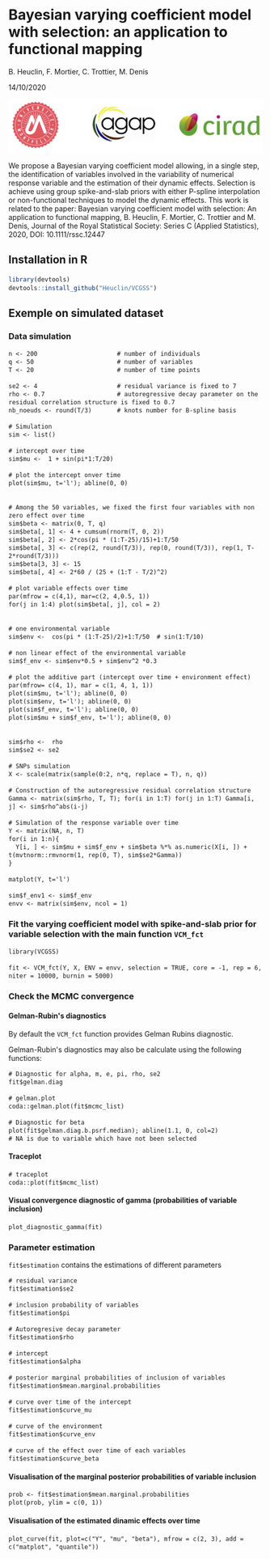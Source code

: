 

# Bayesian varying coefficient model with selection: an application to functional mapping

B. Heuclin, F. Mortier, C. Trottier, M. Denis

14/10/2020

![](logo.png)

We propose a Bayesian varying coefficient model  allowing, in a single step, the identification of variables involved in the variability of numerical response variable and the estimation of their dynamic effects. Selection is achieve using group spike-and-slab priors with either  P-spline interpolation  or  non-functional techniques to model the dynamic effects. This work is related to the paper: Bayesian varying coefficient model with selection: An application to functional mapping, B. Heuclin, F. Mortier, C. Trottier and M. Denis, Journal of the Royal Statistical Society: Series C (Applied Statistics), 2020,  DOI: 10.1111/rssc.12447



## Installation in R

``` r
library(devtools)
devtools::install_github("Heuclin/VCGSS")
```


## Exemple on simulated dataset

### Data simulation 
```{r}
n <- 200                      # number of individuals
q <- 50                       # number of variables
T <- 20                       # number of time points

se2 <- 4                      # residual variance is fixed to 7
rho <- 0.7                    # autoregressive decay parameter on the residual correlation structure is fixed to 0.7
nb_noeuds <- round(T/3)       # knots number for B-spline basis
 
# Simulation
sim <- list()

# intercept over time
sim$mu <-  1 + sin(pi*1:T/20) 

# plot the intercept onver time
plot(sim$mu, t='l'); abline(0, 0)


# Among the 50 variables, we fixed the first four variables with non zero effect over time
sim$beta <- matrix(0, T, q)
sim$beta[, 1] <- 4 + cumsum(rnorm(T, 0, 2))
sim$beta[, 2] <- 2*cos(pi * (1:T-25)/15)+1:T/50
sim$beta[, 3] <- c(rep(2, round(T/3)), rep(0, round(T/3)), rep(1, T-2*round(T/3)))
sim$beta[3, 3] <- 15
sim$beta[, 4] <- 2*60 / (25 + (1:T - T/2)^2)

# plot variable effects over time
par(mfrow = c(4,1), mar=c(2, 4,0.5, 1))
for(j in 1:4) plot(sim$beta[, j], col = 2)


# one environmental variable 
sim$env <-  cos(pi * (1:T-25)/2)+1:T/50  # sin(1:T/10)

# non linear effect of the environmental variable
sim$f_env <- sim$env*0.5 + sim$env^2 *0.3

# plot the additive part (intercept over time + environment effect)
par(mfrow= c(4, 1), mar = c(1, 4, 1, 1))
plot(sim$mu, t='l'); abline(0, 0)
plot(sim$env, t='l'); abline(0, 0)
plot(sim$f_env, t='l'); abline(0, 0)
plot(sim$mu + sim$f_env, t='l'); abline(0, 0)


sim$rho <-  rho
sim$se2 <- se2

# SNPs simulation
X <- scale(matrix(sample(0:2, n*q, replace = T), n, q))

# Construction of the autoregressive residual correlation structure
Gamma <- matrix(sim$rho, T, T); for(i in 1:T) for(j in 1:T) Gamma[i, j] <- sim$rho^abs(i-j) 

# Simulation of the response variable over time
Y <- matrix(NA, n, T)
for(i in 1:n){
  Y[i, ] <- sim$mu + sim$f_env + sim$beta %*% as.numeric(X[i, ]) + t(mvtnorm::rmvnorm(1, rep(0, T), sim$se2*Gamma))   
}

matplot(Y, t='l')

sim$f_env1 <- sim$f_env
envv <- matrix(sim$env, ncol = 1)
```


### Fit the varying coefficient model with spike-and-slab prior for variable selection with the main function `VCM_fct` 
```{r}
library(VCGSS)

fit <- VCM_fct(Y, X, ENV = envv, selection = TRUE, core = -1, rep = 6, niter = 10000, burnin = 5000)
```

### Check the MCMC convergence

#### Gelman-Rubin's diagnostics 

By default the `VCM_fct` function provides Gelman Rubins diagnostic.

Gelman-Rubin's diagnostics may also be calculate using the following functions:

```{r}
# Diagnostic for alpha, m, e, pi, rho, se2
fit$gelman.diag

# gelman.plot
coda::gelman.plot(fit$mcmc_list)

# Diagnostic for beta
plot(fit$gelman.diag.b.psrf.median); abline(1.1, 0, col=2)  
# NA is due to variable which have not been selected

```

#### Traceplot

```{r}
# traceplot
coda::plot(fit$mcmc_list)
```

#### Visual convergence diagnostic of gamma (probabilities of variable inclusion)

```{r}
plot_diagnostic_gamma(fit)
```



### Parameter estimation
`fit$estimation` contains the estimations of different parameters 

```{r}
# residual variance
fit$estimation$se2 

# inclusion probability of variables
fit$estimation$pi   

# Autoregresive decay parameter
fit$estimation$rho  

# intercept
fit$estimation$alpha 

# posterior marginal probabilities of inclusion of variables
fit$estimation$mean.marginal.probabilities  

# curve over time of the intercept
fit$estimation$curve_mu    

# curve of the environment  
fit$estimation$curve_env   

# curve of the effect over time of each variables
fit$estimation$curve_beta  
```

#### Visualisation of the marginal posterior probabilities of variable inclusion 

```{r}
prob <- fit$estimation$mean.marginal.probabilities
plot(prob, ylim = c(0, 1))
```

#### Visualisation of the estimated dinamic effects over time

```{r}
plot_curve(fit, plot=c("Y", "mu", "beta"), mfrow = c(2, 3), add = c("matplot", "quantile"))
```



